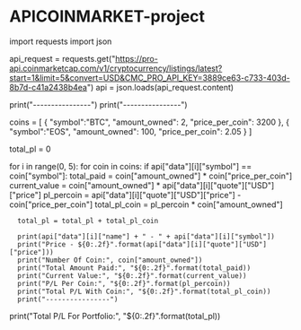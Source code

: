 # APICOINMARKET-project


import requests 
import json

api_request = requests.get("https://pro-api.coinmarketcap.com/v1/cryptocurrency/listings/latest?start=1&limit=5&convert=USD&CMC_PRO_API_KEY=3889ce63-c733-403d-8b7d-c41a2438b4ea")
api = json.loads(api_request.content)

print("----------------")
print("----------------")

coins = [
  {
    "symbol":"BTC",
    "amount_owned": 2,
    "price_per_coin": 3200
  }, 
  {
    "symbol":"EOS",
    "amount_owned": 100,
    "price_per_coin": 2.05
  }
]

total_pl = 0

for i in range(0, 5):
  for coin in coins:
    if api["data"][i]["symbol"] == coin["symbol"]:
      total_paid = coin["amount_owned"] * coin["price_per_coin"]
      current_value = coin["amount_owned"] * api["data"][i]["quote"]["USD"]["price"]
      pl_percoin = api["data"][i]["quote"]["USD"]["price"] - coin["price_per_coin"]
      total_pl_coin = pl_percoin * coin["amount_owned"]
      
      total_pl = total_pl + total_pl_coin

      print(api["data"][i]["name"] + " - " + api["data"][i]["symbol"])
      print("Price - ${0:.2f}".format(api["data"][i]["quote"]["USD"]["price"]))
      print("Number Of Coin:", coin["amount_owned"])
      print("Total Amount Paid:", "${0:.2f}".format(total_paid))
      print("Current Value:", "${0:.2f}".format(current_value))
      print("P/L Per Coin:", "${0:.2f}".format(pl_percoin))
      print("Total P/L With Coin:", "${0:.2f}".format(total_pl_coin))
      print("----------------")

print("Total P/L For Portfolio:", "${0:.2f}".format(total_pl))
